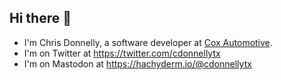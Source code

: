 ## Hi there 👋

- I'm Chris Donnelly, a software developer at [Cox Automotive](https://github.com/Cox-Automotive/).
- I'm on Twitter at https://twitter.com/cdonnellytx
- I'm on Mastodon at <a rel="me" href="https://hachyderm.io/@cdonnellytx">https://hachyderm.io/@cdonnellytx</a>
